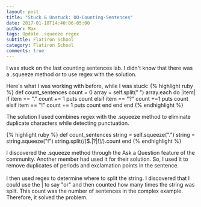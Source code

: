```yaml
---
layout: post
title: "Stuck & Unstuck: OO-Counting-Sentences"
date: 2017-01-18T14:40:06-05:00
author: Max
tags: Update .squeeze regex
subtitle: Flatiron School
category: Flatiron School
comments: true
---
```


I was stuck on the last counting sentences lab. I didn't know that there was a .squeeze method or to use regex with the solution. 

Here's what I was working with before, while I was stuck: 
{% highlight ruby %}
def count_sentences
	count = 0
	array = self.split(" ")
	array.each do |item|
	      if item == "."
	        count += 1 
	        puts count
	      elsif item == "?" 
	        count +=1
	        puts count
	      elsif item == "!" 
	        count += 1
	         puts count
	      end
	end
end
{% endhighlight %}

The solution I used combines regex with the .squeeze method to eliminate duplicate characters while detecting punctuation. 

{% highlight ruby %}
def count_sentences
    string = self.squeeze(".")
    string = string.squeeze("!")
    string.split(/[$\.|?|!]/).count
 end
{% endhighlight %}

I discovered the .squeeze method through the Ask a Question feature of the community. Another member had used it for their solution. So, I used it to remove duplicates of periods and exclamation points in the sentence. <br><br>
I then used regex to determine where to split the string. I discovered that I could use the | to say "or" and then counted how many times the string was split. This count was the number of sentences in the complex example. Therefore, it solved the problem. 
